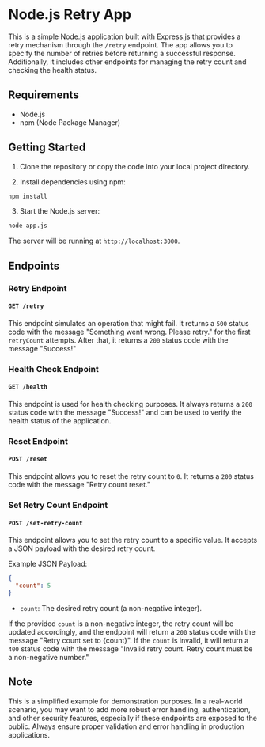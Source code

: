 # Node.js Retry App

This is a simple Node.js application built with Express.js that provides a retry mechanism through the `/retry` endpoint. The app allows you to specify the number of retries before returning a successful response. Additionally, it includes other endpoints for managing the retry count and checking the health status.

## Requirements

- Node.js
- npm (Node Package Manager)

## Getting Started

1. Clone the repository or copy the code into your local project directory.

2. Install dependencies using npm:

```bash
npm install
```

3. Start the Node.js server:

```bash
node app.js
```

The server will be running at `http://localhost:3000`.

## Endpoints

### Retry Endpoint

#### `GET /retry`

This endpoint simulates an operation that might fail. It returns a `500` status code with the message "Something went wrong. Please retry." for the first `retryCount` attempts. After that, it returns a `200` status code with the message "Success!"

### Health Check Endpoint

#### `GET /health`

This endpoint is used for health checking purposes. It always returns a `200` status code with the message "Success!" and can be used to verify the health status of the application.

### Reset Endpoint

#### `POST /reset`

This endpoint allows you to reset the retry count to `0`. It returns a `200` status code with the message "Retry count reset."

### Set Retry Count Endpoint

#### `POST /set-retry-count`

This endpoint allows you to set the retry count to a specific value. It accepts a JSON payload with the desired retry count.

Example JSON Payload:

```json
{
  "count": 5
}
```

- `count`: The desired retry count (a non-negative integer).

If the provided `count` is a non-negative integer, the retry count will be updated accordingly, and the endpoint will return a `200` status code with the message "Retry count set to {count}". If the `count` is invalid, it will return a `400` status code with the message "Invalid retry count. Retry count must be a non-negative number."

## Note

This is a simplified example for demonstration purposes. In a real-world scenario, you may want to add more robust error handling, authentication, and other security features, especially if these endpoints are exposed to the public. Always ensure proper validation and error handling in production applications.